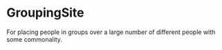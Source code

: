 # GroupingSite
For placing people in groups over a large number of different people with some commonality.
